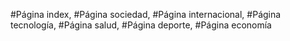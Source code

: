 #Página index, 
#Página sociedad, 
#Página internacional,
#Página tecnología,
#Página salud,
#Página deporte,
#Página economía